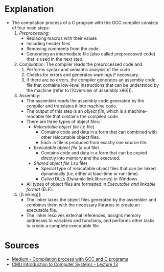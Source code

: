 # Explanation
- The compilation process of a C program with the GCC compiler consists of four main steps:
	1. *Preprocessing*:
		- Replacing macros with their values
		- Including header files
		- Removing comments from the code
		- Generating an intermediate file (also called preprocessed code) that is used in the next step.
	2. *Compilation*: The compiler reads the preprocessed code and
		1. Performs syntax and semantic analysis of the code
		2. Checks for errors and generates warnings if necessary.
		3. If there are no errors, the compiler generates an assembly code file that contains low-level instructions that can be understood by the machine (refer to [[Overview of assembly x86]]).
	3. Assembly:
		- The assembler reads the assembly code generated by the compiler and translates it into machine code.
		- The output of this step is an *object file*, which is a machine-readable file that contains the compiled code.
		- There are three types of object files:
			- *Relocatable object file* (.o file)
				- Contains code and data in a form that can combined with other relocatable object files.
				- Each .o file is produced from exactly one source file.
			- *Executable object file* (a.out file)
				- Contains code and data in a form that can be copied directly into memory and the executed.
			- *Shared object file* (.so file)
				- Special type of relocatable object files that can be linked dynamically (i.e, either at load-time or run-time).
				- Called DLLs (Dynamic link libraries) in Windows.
		- All types of object files are formatted in *Executable and linkable format* (ELF).
	4. [[Linking]]:
		- The linker takes the object files generated by the assembler and combines them with the necessary libraries to create an executable file.
		- The linker resolves external references, assigns memory addresses to variables and functions, and performs other tasks to create a complete executable file.

# Sources
- [Medium - Compilation process with GCC and C programs](https://medium.com/@luischaparroc/compilation-process-with-gcc-and-c-programs-344445180ac8)
- [CMU Introduction to Computer Systems - Lecture 13](https://scs.hosted.panopto.com/Panopto/Pages/Viewer.aspx?id=0aef84fc-a53b-49c6-bb43-14cb2b175249)